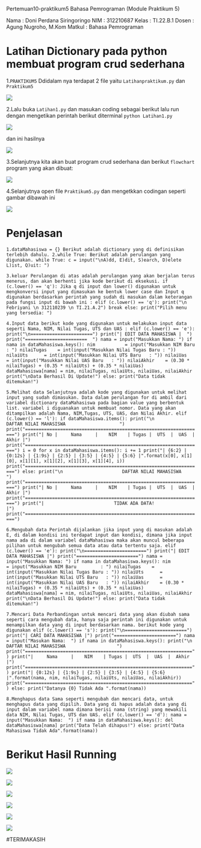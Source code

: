Pertemuan10-praktikum5
Bahasa Pemrograman (Module Praktikum 5)

Nama : Doni Perdana Siringoringo
NIM : 312210687
Kelas : TI.22.B.1
Dosen : Agung Nugroho, M.Kom
Matkul : Bahasa Pemrograman

# Latihan Dictionary pada python membuat program crud sederhana

1.`PRAKTIKUM5` Ddidalam nya terdapat 2 file yaitu `Latihanpraktikum.py` dan `Praktikum5`

![](img/Awal.png)

2.Lalu buka `Latihan1.py` dan masukan coding sebagai berikut lalu run dengan mengetikan perintah berikut diterminal `python Latihan1.py`

![](img/Latihan1.png)

dan ini hasilnya

![](img/Hasillatihanpraktikum.png)

3.Selanjutnya kita akan buat program crud sederhana dan berikut `flowchart` program yang akan dibuat:

![](img/flowchartPraktikum_page-0001%20(1).jpg)

4.Selanjutnya open file `Praktikum5.py` dan mengetkkan codingan seperti gambar dibawah ini

![](img/Praktikum.png)

# Penjelasan



`1.dataMahasiswa = {} Berikut adalah dictionary yang di definisikan terlebih dahulu.
2.while True: Berikut adalah perulangan yang digunakan.
while True:
    c = input("\nA)dd, E)dit, S)earch, D)elete L)ist, Q)uit: ")`


`3.keluar
Perulangan di atas adalah perulangan yang akan berjalan terus menerus, dan akan berhenti jika kode berikut di eksekusi.
if (c.lower() == 'q'):
Jika q di input dan lower() digunakan untuk mengkonversi input yang dimasukan ke bentuk lower case dan Input q digunakan berdasarkan perintah yang sudah di masukan dalam keterangan pada fungsi input di bawah ini :
    elif (c.lower() == 'q'):
        print("\n Febriyani \n 312110239 \n TI.21.A.2")
        break
    else:
        print("Pilih menu yang tersedia: ")`
        


`4.Input data
berikut kode yang digunakan untuk melakukan input data seperti Nama, NIM, Nilai Tugas, UTS dan UAS :
elif (c.lower() == 'e'):
       print("\n=======================")
       print("| EDIT DATA MAHASISWA |  ")
       print("=======================  ")
       nama = input("Masukkan Nama: ")
       if nama in dataMahasiswa.keys():
           nim           = input("Masukkan NIM Baru         : ")
           nilaiTugas    = int(input("Masukkan Nilai Tugas Baru : "))
           nilaiUts      = int(input("Masukkan Nilai UTS Baru   : "))
           nilaiUas      = int(input("Masukkan Nilai UAS Baru   : "))
           nilaiAkhir    = (0.30 * nilaiTugas) + (0.35 * nilaiUts) + (0.35 * nilaiUas)
           dataMahasiswa[nama] = nim, nilaiTugas, nilaiUts, nilaiUas, nilaiAkhir
           print("\nData Berhasil Di Update!")
       else:
           print("Data tidak ditemukan!")`


`5.Melihat data
Selanjutnya adalah kode yang digunakan untuk melihat input yang sudah dimasukan.
Data dalam perulangan for di ambil dari variabel dictionary dataMahasiswa pada bagian value yang berbentuk list. variabel i diguanakan untuk membuat nomor. Data yang akan ditampilkan adalah Nama, NIM,Tugas, UTS, UAS, dan Nilai Akhir.
    elif (c.lower() == 'l'):
        if dataMahasiswa.items():
            print("\n                      DAFTAR NILAI MAHASISWA                    ")
            print("==================================================================")
            print("| No |     Nama     |    NIM    | Tugas |  UTS  |  UAS  |  Akhir |")
            print("==================================================================")
            i = 0
            for x in dataMahasiswa.items():
                i += 1
                print("| {6:2} | {0:12s} | {1:9s} | {2:5} | {3:5} | {4:5} | {5:6} |".format(x[0], x[1][0], x[1][1], x[1][2], x[1][3], x[1][4], i))
            print("==================================================================")
        else:
            print("\n                      DAFTAR NILAI MAHASISWA                    ")
            print("==================================================================")
            print("| No |     Nama     |    NIM    | Tugas |  UTS  |  UAS  |  Akhir |")
            print("==================================================================")
            print("|                          TIDAK ADA DATA!                       |")
            print("==================================================================")`


`6.Mengubah data
Perintah dijalankan jika input yang di masukan adalah E, di dalam kondisi ini terdapat input dan kondisi, dimana jika input nama ada di dalam variabel dataMahasiswa maka akan muncul beberapa pilihan untuk mengubah semua data atau data tertentu saja.
    elif (c.lower() == 'e'):
        print("\n=======================")
        print("| EDIT DATA MAHASISWA |")
        print("=======================")
        nama = input("Masukkan Nama: ")
        if nama in dataMahasiswa.keys():
            nim           = input("Masukkan NIM Baru         : ")
            nilaiTugas    = int(input("Masukkan Nilai Tugas Baru : "))
            nilaiUts      = int(input("Masukkan Nilai UTS Baru   : "))
            nilaiUas      = int(input("Masukkan Nilai UAS Baru   : "))
            nilaiAkhir    = (0.30 * nilaiTugas) + (0.35 * nilaiUts) + (0.35 * nilaiUas)
            dataMahasiswa[nama] = nim, nilaiTugas, nilaiUts, nilaiUas, nilaiAkhir
            print("\nData Berhasil Di Update!")
        else:
            print("Data tidak ditemukan!")`


`7.Mencari Data
Perbandingan untuk mencari data yang akan diubah sama seperti cara mengubah data, hanya saja perintah ini digunakan untuk menampilkan data yang di input berdasarkan nama. berikut kode yang digunakan
    elif (c.lower() == 's'):
        print("\n=======================")
        print("| CARI DATA MAHASISWA |")
        print("=======================")
        nama = input("Masukan Nama:  ")
        if nama in dataMahasiswa.keys():
            print("\n                   DAFTAR NILAI MAHASISWA                   ")
            print("==============================================================")
            print("|     Nama     |    NIM    | Tugas |  UTS  |  UAS  |  Akhir |")
            print("==============================================================")
            print("| {0:12s} | {1:9s} | {2:5} | {3:5} | {4:5} | {5:6} |".format(nama, nim, nilaiTugas, nilaiUts, nilaiUas, nilaiAkhir))
            print("==============================================================")
        else:
            print("Datanya {0} Tidak Ada ".format(nama))`

`8.Menghapus data
Sama seperti mengubah dan mencari data, untuk menghapus data yang dipilih.
Data yang di hapus adalah data yang di input dalam variabel nama dimana berisi nama (string) yang mewakili data NIM, Nilai Tugas, UTS dan UAS.
    elif (c.lower() == 'd'):
        nama = input("Masukkan Nama:  ")
        if nama in dataMahasiswa.keys():
            del dataMahasiswa[nama]
            print("Data Telah dihapus!")
        else:
            print("Data Mahasiswa Tidak Ada".format(nama))`

# Berikut Hasil Running
![](img/HasilTambah.png)


![](img/Hasilcari.png)


![](img/HasilList.png)


![](img/HasilEdit.png)


![](img/HasilDelete.png)


![](img/HasilQuit.png)


#TERIMAKASIH

